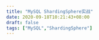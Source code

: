 ```yaml
---
title: "MySQL ShardingSphere实战"
date: 2020-09-18T10:21:43+08:00
draft: false
tags: ["MySQL","ShardingSphere"]
---
```



